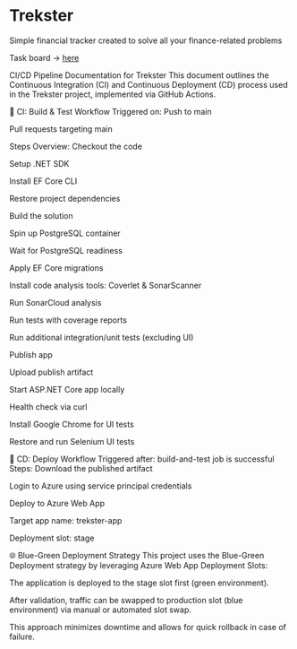 # Trekster
Simple financial tracker created to solve all your finance-related problems

Task board -> <a href="https://github.com/users/yvoznyak/projects/4">here</a>


CI/CD Pipeline Documentation for Trekster
This document outlines the Continuous Integration (CI) and Continuous Deployment (CD) process used in the Trekster project, implemented via GitHub Actions.

🔧 CI: Build & Test Workflow
Triggered on:
Push to main

Pull requests targeting main

Steps Overview:
Checkout the code

Setup .NET SDK

Install EF Core CLI

Restore project dependencies

Build the solution

Spin up PostgreSQL container

Wait for PostgreSQL readiness

Apply EF Core migrations

Install code analysis tools: Coverlet & SonarScanner

Run SonarCloud analysis

Run tests with coverage reports

Run additional integration/unit tests (excluding UI)

Publish app

Upload publish artifact

Start ASP.NET Core app locally

Health check via curl

Install Google Chrome for UI tests

Restore and run Selenium UI tests

🚀 CD: Deploy Workflow
Triggered after: build-and-test job is successful
Steps:
Download the published artifact

Login to Azure using service principal credentials

Deploy to Azure Web App

Target app name: trekster-app

Deployment slot: stage

🌐 Blue-Green Deployment Strategy
This project uses the Blue-Green Deployment strategy by leveraging Azure Web App Deployment Slots:

The application is deployed to the stage slot first (green environment).

After validation, traffic can be swapped to production slot (blue environment) via manual or automated slot swap.

This approach minimizes downtime and allows for quick rollback in case of failure.
